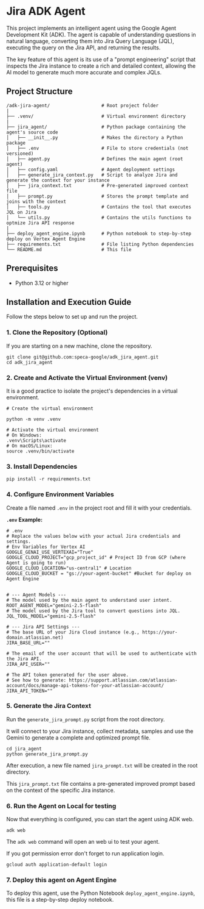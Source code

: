 # Jira ADK Agent

This project implements an intelligent agent using the Google Agent Development Kit (ADK). The agent is capable of understanding questions in natural language, converting them into Jira Query Language (JQL), executing the query on the Jira API, and returning the results.

The key feature of this agent is its use of a "prompt engineering" script that inspects the Jira instance to create a rich and detailed context, allowing the AI model to generate much more accurate and complex JQLs.

## Project Structure
```
/adk-jira-agent/                   # Root project folder
|
├── .venv/                         # Virtual environment directory
|
├── jira_agent/                    # Python package containing the agent's source code
│   ├── __init__.py                # Makes the directory a Python package
│   ├── .env                       # File to store credentials (not versioned)
│   ├── agent.py                   # Defines the main agent (root agent)
│   ├── config.yaml                # Agent deployment settings
│   ├── generate_jira_context.py   # Script to analyze Jira and generate the context for your instance
│   ├── jira_context.txt           # Pre-generated improved context file
│   ├── prompt.py                  # Stores the prompt template and joins with the context
│   ├── tools.py                   # Contains the tool that executes JQL on Jira
│   └── utils.py                   # Contains the utils functions to optmize Jira API response
|
├── deploy_agent_engine.ipynb      # Python notebook to step-by-step deploy on Vertex Agent Engine
├── requirements.txt               # File listing Python dependencies
└── README.md                      # This file
```

## Prerequisites

* Python 3.12 or higher

## Installation and Execution Guide

Follow the steps below to set up and run the project.

### 1. Clone the Repository (Optional)

If you are starting on a new machine, clone the repository.
```
git clone git@github.com:speca-google/adk_jira_agent.git
cd adk_jira_agent
````

### 2. Create and Activate the Virtual Environment (venv)

It is a good practice to isolate the project's dependencies in a virtual environment.

```
# Create the virtual environment

python -m venv .venv

# Activate the virtual environment
# On Windows:
.venv\Scripts\activate
# On macOS/Linux:
source .venv/bin/activate
```

### 3. Install Dependencies

```
pip install -r requirements.txt
````

### 4. Configure Environment Variables

Create a file named `.env` in the project root and fill it with your credentials.

**`.env` Example:**
```env
# .env
# Replace the values below with your actual Jira credentials and settings.
# Env Variables for Vertex AI 
GOOGLE_GENAI_USE_VERTEXAI="True"
GOOGLE_CLOUD_PROJECT="gcp_project_id" # Project ID from GCP (where Agent is going to run)
GOOGLE_CLOUD_LOCATION="us-central1" # Location
GOOGLE_CLOUD_BUCKET = "gs://your-agent-bucket" #Bucket for deploy on Agent Engine


# --- Agent Models ---
# The model used by the main agent to understand user intent.
ROOT_AGENT_MODEL="gemini-2.5-flash"
# The model used by the Jira tool to convert questions into JQL.
JQL_TOOL_MODEL="gemini-2.5-flash"

# --- Jira API Settings ---
# The base URL of your Jira Cloud instance (e.g., https://your-domain.atlassian.net)
JIRA_BASE_URL=""

# The email of the user account that will be used to authenticate with the Jira API.
JIRA_API_USER=""

# The API token generated for the user above.
# See how to generate: https://support.atlassian.com/atlassian-account/docs/manage-api-tokens-for-your-atlassian-account/
JIRA_API_TOKEN=""
```

### 5. Generate the Jira Context

Run the `generate_jira_prompt.py` script from the root directory. 

It will connect to your Jira instance, collect metadata, samples and use the Gemini to generate a complete and optimized prompt file.

```
cd jira_agent
python generate_jira_prompt.py
```

After execution, a new file named `jira_prompt.txt` will be created in the root directory.

This `jira_prompt.txt` file contains a pre-generated improved prompt based on the context of the specific Jira instance.

### 6. Run the Agent on Local for testing

Now that everything is configured, you can start the agent using ADK web. 

```
adk web
```

The `adk web` command will open an web ui to test your agent.

If you got permission error don't forget to run application login.

```
gcloud auth application-default login
```

### 7. Deploy this agent on Agent Engine

To deploy this agent, use the Python Notebook `deploy_agent_engine.ipynb`, this file is a step-by-step deploy notebook.